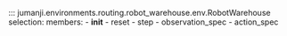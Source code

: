 ::: jumanji.environments.routing.robot_warehouse.env.RobotWarehouse
    selection:
      members:
        - __init__
        - reset
        - step
        - observation_spec
        - action_spec
